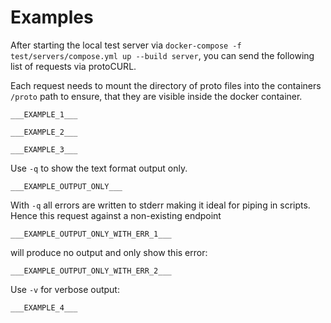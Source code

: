 # Examples

After starting the local test server via `docker-compose -f test/servers/compose.yml up --build server`, you can send
the following list of requests via protoCURL.

Each request needs to mount the directory of proto files into the containers `/proto` path to ensure, that they are
visible inside the docker container.

```
___EXAMPLE_1___
```

```
___EXAMPLE_2___
```

```
___EXAMPLE_3___
```

Use `-q` to show the text format output only.
```
___EXAMPLE_OUTPUT_ONLY___
```

With `-q` all errors are written to stderr making it ideal for piping in scripts. Hence this request against a non-existing endpoint
```
___EXAMPLE_OUTPUT_ONLY_WITH_ERR_1___
```
will produce no output and only show this error:
```
___EXAMPLE_OUTPUT_ONLY_WITH_ERR_2___
```

Use `-v` for verbose output:

```
___EXAMPLE_4___
```